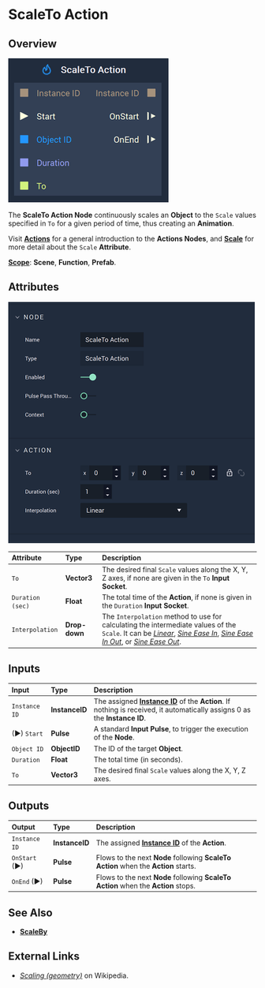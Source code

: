 # ScaleTo Action

## Overview

![The ScaleTo Node.](../../.gitbook/assets/scaletoactionnode.png)

The **ScaleTo Action Node** continuously scales an **Object** to the `Scale` values specified in `To` for a given period of time, thus creating an **Animation**. 

Visit [**Actions**](README.md) for a general introduction to the **Actions Nodes**, and [**Scale**](../../objects-and-types/attributes/common-attributes/transformation/README.md#scale) for more detail about the `Scale` **Attribute**.

[**Scope**](../overview.md#scopes): **Scene**, **Function**, **Prefab**.

## Attributes

![The ScaleTo Node Attributes.](../../.gitbook/assets/scaletoactionattributes.png)

| Attribute | Type | Description |
| :--- | :--- | :--- |
| `To` | **Vector3** | The desired final `Scale` values along the X, Y, Z axes, if none are given in the `To` **Input Socket**. |
| `Duration (sec)` | **Float** | The total time of the **Action**, if none is given in the `Duration` **Input Socket**. |
| `Interpolation` | **Drop-down** | The `Interpolation` method to use for calculating the intermediate values of the `Scale`. It can be [*Linear*](https://en.wikipedia.org/wiki/Linear_interpolation), [*Sine Ease In*](https://easings.net/#easeInSine), [*Sine Ease In Out*](https://easings.net/#easeInOutSine), or [*Sine Ease Out*](https://easings.net/#easeOutSine). |

## Inputs

| Input | Type | Description |
| :--- | :--- | :--- |
| `Instance ID` | **InstanceID** | The assigned [**Instance ID**](README.md#instance-id) of the **Action**. If nothing is received, it automatically assigns 0 as the **Instance ID**. |
| \(►\) `Start` | **Pulse** | A standard **Input Pulse**, to trigger the execution of the **Node**. |
| `Object ID` | **ObjectID** | The ID of the target **Object**. |
| `Duration` | **Float** | The total time \(in seconds\). |
| `To` | **Vector3** | The desired final `Scale` values along the X, Y, Z axes. |

## Outputs

| Output | Type | Description |
| :--- | :--- | :--- |
| `Instance ID` | **InstanceID** | The assigned [**Instance ID**](README.md#instance-id) of the **Action**.  |
| `OnStart` \(►\) | **Pulse** | Flows to the next **Node** following **ScaleTo Action** when the **Action** starts. |
| `OnEnd` \(►\) | **Pulse** | Flows to the next **Node** following **ScaleTo Action** when the **Action** stops. |

## See Also

* [**ScaleBy**](scalebyaction.md)

## External Links

* [_Scaling \(geometry\)_](https://en.wikipedia.org/wiki/Scaling_%28geometry%29) on Wikipedia.

